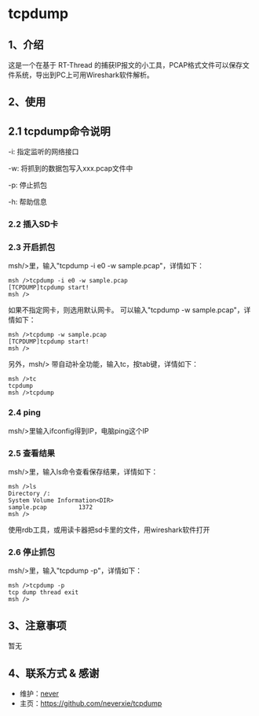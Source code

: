 # tcpdump

## 1、介绍
这是一个在基于 RT-Thread 的捕获IP报文的小工具，PCAP格式文件可以保存文件系统，导出到PC上可用Wireshark软件解析。

## 2、使用

## 2.1 tcpdump命令说明

-i: 指定监听的网络接口

-w: 将抓到的数据包写入xxx.pcap文件中

-p: 停止抓包

-h: 帮助信息

### 2.2 插入SD卡

### 2.3 开启抓包

msh/>里，输入"tcpdump -i e0 -w sample.pcap"，详情如下：

```
msh />tcpdump -i e0 -w sample.pcap
[TCPDUMP]tcpdump start!
msh />
```

如果不指定网卡，则选用默认网卡。
可以输入"tcpdump -w sample.pcap"，详情如下：

```
msh />tcpdump -w sample.pcap
[TCPDUMP]tcpdump start!
msh />
```


另外，msh/> 带自动补全功能，输入tc，按tab键，详情如下：

```
msh />tc
tcpdump
msh />tcpdump
```

### 2.4 ping

msh/>里输入ifconfig得到IP，电脑ping这个IP

### 2.5 查看结果

msh/>里，输入ls命令查看保存结果，详情如下：

```
msh />ls
Directory /:
System Volume Information<DIR>                    
sample.pcap         1372                     
msh />
```
使用rdb工具，或用读卡器把sd卡里的文件，用wireshark软件打开

### 2.6 停止抓包

msh/>里，输入"tcpdump -p"，详情如下：

```
msh />tcpdump -p
tcp dump thread exit
msh />
```

## 3、注意事项

暂无

## 4、联系方式 & 感谢

* 维护：[never](https://github.com/neverxie)
* 主页：https://github.com/neverxie/tcpdump
